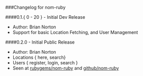 ###Changelog for nom-ruby

####0.1.{ 0 - 20 } - Initial Dev Release
- Author: Brian Norton
- Support for basic Location Fetching, and User Management

####0.2.0 - Initial Public Release
- Author: Brian Norton
- Locations { here, search}
- Users { register, login, search }
- Seen at [rubygems/nom-ruby]() and [github/nom-ruby](https://github.com/bnorton/nom-ruby)

